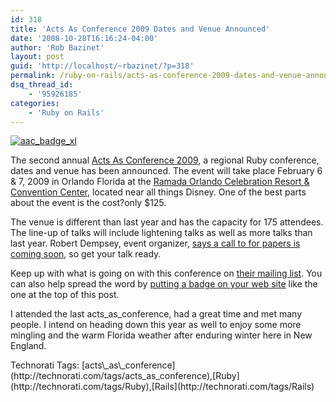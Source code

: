 ```yaml
---
id: 318
title: 'Acts As Conference 2009 Dates and Venue Announced'
date: '2008-10-28T16:16:24-04:00'
author: 'Rob Bazinet'
layout: post
guid: 'http://localhost/~rbazinet/?p=318'
permalink: /ruby-on-rails/acts-as-conference-2009-dates-and-venue-announced/
dsq_thread_id:
    - '95926185'
categories:
    - 'Ruby on Rails'
---
```


[![aac_badge_xl](http://accidentaltechnologist.com/files/media/image/WindowsLiveWriter/acts_as_conferenceDatesandVenueAnnounced_DD5C/aac_badge_xl_thumb.png "aac_badge_xl")](http://accidentaltechnologist.com/files/media/image/WindowsLiveWriter/acts_as_conferenceDatesandVenueAnnounced_DD5C/aac_badge_xl_2.png)

The second annual [Acts As Conference 2009](http://www.actsasconference.com/), a regional Ruby conference, dates and venue has been announced. The event will take place February 6 &amp; 7, 2009 in Orlando Florida at the [Ramada Orlando Celebration Resort &amp; Convention Center](http://www.ramadaorlandocelebration.com), located near all things Disney. One of the best parts about the event is the cost?only $125.

The venue is different than last year and has the capacity for 175 attendees. The line-up of talks will include lightening talks as well as more talks than last year. Robert Dempsey, event organizer, [says a call to for papers is coming soon](http://rorblog.techcfl.com/2008/10/28/acts-as-conference-2009-call-for-papers-coming-soon/), so get your talk ready.

Keep up with what is going on with this conference on [their mailing list](http://groups.google.com/group/acts_as_conference_announcements). You can also help spread the word by [putting a badge on your web site](http://www.actsasconference.com/promote-acts-as-conference) like the one at the top of this post.

I attended the last acts\_as\_conference, had a great time and met many people. I intend on heading down this year as well to enjoy some more mingling and the warm Florida weather after enduring winter here in New England.

<div class="wlWriterEditableSmartContent" id="scid:0767317B-992E-4b12-91E0-4F059A8CECA8:c7bc3449-3783-4a48-be70-3891ae5bcd0c" style="padding-right: 0px; display: inline; padding-left: 0px; float: none; padding-bottom: 0px; margin: 0px; padding-top: 0px">Technorati Tags: [acts\_as\_conference](http://technorati.com/tags/acts_as_conference),[Ruby](http://technorati.com/tags/Ruby),[Rails](http://technorati.com/tags/Rails)</div>